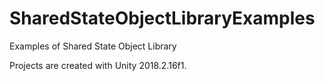 # SharedStateObjectLibraryExamples
Examples of Shared State Object Library

Projects are created with Unity 2018.2.16f1.
